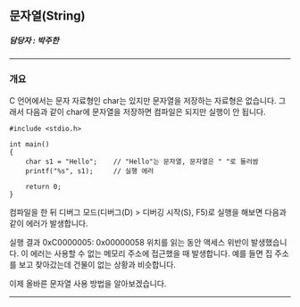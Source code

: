 ## 문자열(String)

##### 담당자 : 박주한
---------------
### 개요

C 언어에서는 문자 자료형인 char는 있지만 문자열을 저장하는 자료형은 없습니다.
그래서 다음과 같이 char에 문자열을 저장하면 컴파일은 되지만 실행이 안 됩니다.

```
#include <stdio.h>

int main()
{
    char s1 = "Hello";    // "Hello"는 문자열, 문자열은 " "로 둘러쌈
    printf("%s", s1);     // 실행 에러

    return 0;
}
```
컴파일을 한 뒤 디버그 모드(디버그(D) > 디버깅 시작(S), F5)로 실행을 해보면 다음과 같이 에러가 발생합니다.

실행 결과
0xC0000005: 0x00000058 위치를 읽는 동안 액세스 위반이 발생했습니다.
이 에러는 사용할 수 없는 메모리 주소에 접근했을 때 발생합니다. 예를 들면 집 주소를 보고 찾아갔는데 건물이 없는 상황과 비슷합니다.

이제 올바른 문자열 사용 방법을 알아보겠습니다.

---------------------
